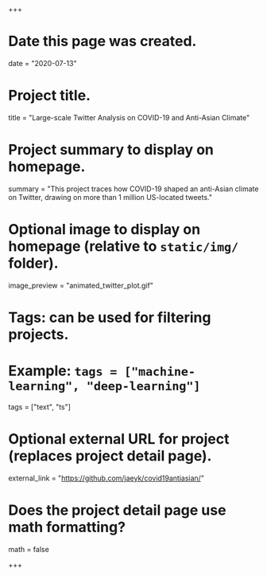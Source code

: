 +++
# Date this page was created.
date = "2020-07-13"

# Project title.
title = "Large-scale Twitter Analysis on COVID-19 and Anti-Asian Climate"

# Project summary to display on homepage.
summary = "This project traces how COVID-19 shaped an anti-Asian climate on Twitter, drawing on more than 1 million US-located tweets."

# Optional image to display on homepage (relative to `static/img/` folder).
image_preview = "animated_twitter_plot.gif"

# Tags: can be used for filtering projects.
# Example: `tags = ["machine-learning", "deep-learning"]`
tags = ["text", "ts"]

# Optional external URL for project (replaces project detail page).
external_link = "https://github.com/jaeyk/covid19antiasian/"

# Does the project detail page use math formatting?
math = false

+++

